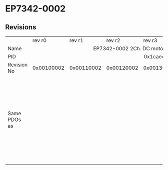 # EP7342-0002

## Revisions
<table>
<tr>
<td></td>
<td>rev r0</td>
<td>rev r1</td>
<td>rev r2</td>
<td>rev r3</td>
<td>rev r4</td>
<td>rev r5</td>
<td>rev r6</td>
</tr>
<tr>
<td>Name</td>
<td colspan=7 align="center">EP7342-0002 2Ch. DC motor output stage (50V, 3.5A)</td>
</tr>
<tr>
<td>PID</td>
<td colspan=7 align="center">0x1cae4052</td>
</tr>
<tr>
<td>Revision No</td>
<td>0x00100002</td>
<td>0x00110002</td>
<td>0x00120002</td>
<td>0x00130002</td>
<td>0x00140002</td>
<td>0x00150002</td>
<td>0x00160002</td>
</tr>
<tr>
<td>Same PDOs as</td>
<td colspan=5 align="center"></td>
<td><a href="EJ7342.md">EJ7342 rev r4</a><br/><a href="EL7342.md">EL7342 rev r4</a><br/><a href="EL7342.md">EL7342 rev r5</a><br/><a href="EL7342.md">EL7342 rev r6</a><br/><a href="EPP7342-0002.md">EPP7342-0002 rev r0</a><br/><a href="EPP7342-0002.md">EPP7342-0002 rev r1</a><br/><a href="ER7342-0002.md">ER7342-0002 rev r5</a></td>
<td><a href="ER7342-0002.md">ER7342-0002 rev r6</a></td>
</tr>
</table>
